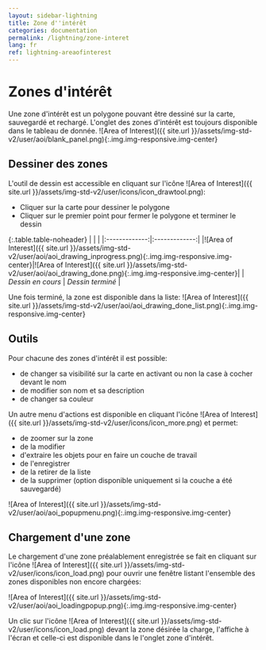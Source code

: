 ```yaml
---
layout: sidebar-lightning
title: Zone d''intérêt
categories: documentation
permalink: /lightning/zone-interet
lang: fr
ref: lightning-areaofinterest
---
```

<style>
  .table-noheader th { display:none;}
</style>
# Zones d'intérêt

Une zone d'intérêt est un polygone pouvant être dessiné sur la carte, sauvegardé et rechargé. L'onglet des zones d'intérêt est toujours disponible dans le tableau de donnée.
![Area of Interest]({{ site.url }}/assets/img-std-v2/user/aoi/blank_panel.png){:.img.img-responsive.img-center}

## Dessiner des zones

L'outil de dessin est accessible en cliquant sur l'icône ![Area of Interest]({{ site.url }}/assets/img-std-v2/user/icons/icon_drawtool.png):

- Cliquer sur la carte pour dessiner le polygone
- Cliquer sur le premier point pour fermer le polygone et terminer le dessin

{:.table.table-noheader}
|               |               |
|:-------------:|:-------------:|
|![Area of Interest]({{ site.url }}/assets/img-std-v2/user/aoi/aoi_drawing_inprogress.png){:.img.img-responsive.img-center}|![Area of Interest]({{ site.url }}/assets/img-std-v2/user/aoi/aoi_drawing_done.png){:.img.img-responsive.img-center}|
| *Dessin en cours* | *Dessin terminé* |

Une fois terminé, la zone est disponible dans la liste:
![Area of Interest]({{ site.url }}/assets/img-std-v2/user/aoi/aoi_drawing_done_list.png){:.img.img-responsive.img-center}

## Outils 

Pour chacune des zones d'intérêt il est possible: 

- de changer sa visibilité sur la carte en activant ou non la case à cocher devant le nom
- de modifier son nom et sa description
- de changer sa couleur

Un autre menu d'actions est disponible en cliquant l'icône ![Area of Interest]({{ site.url }}/assets/img-std-v2/user/icons/icon_more.png) et permet:

- de zoomer sur la zone
- de la modifier
- d'extraire les objets pour en faire un couche de travail
- de l'enregistrer
- de la retirer de la liste
- de la supprimer (option disponible uniquement si la couche a été sauvegardé)

![Area of Interest]({{ site.url }}/assets/img-std-v2/user/aoi/aoi_popupmenu.png){:.img.img-responsive.img-center}

## Chargement d'une zone

Le chargement d'une zone préalablement enregistrée se fait en cliquant sur l'icône ![Area of Interest]({{ site.url }}/assets/img-std-v2/user/icons/icon_load.png) pour ouvrir une fenêtre listant l'ensemble des zones disponibles non encore chargées:

![Area of Interest]({{ site.url }}/assets/img-std-v2/user/aoi/aoi_loadingpopup.png){:.img.img-responsive.img-center}

Un clic sur l'icône ![Area of Interest]({{ site.url }}/assets/img-std-v2/user/icons/icon_load.png) devant la zone désirée la charge, l'affiche à l'écran et celle-ci est disponible dans le l'onglet zone d'intérêt.
